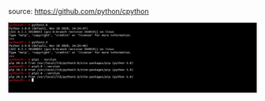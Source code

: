 source: https://github.com/python/cpython

![](https://github.com/nu11secur1ty/Python-installer/blob/master/Suse/screen/python_.PNG)

